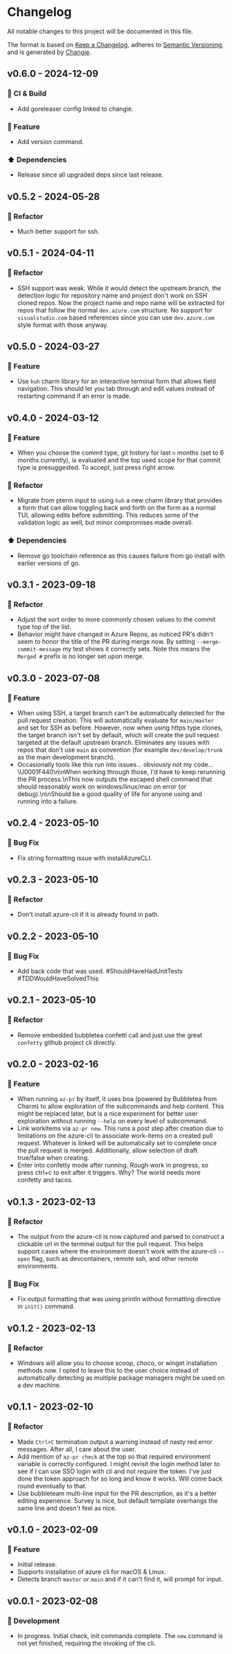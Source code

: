 # Changelog

All notable changes to this project will be documented in this file.

The format is based on [Keep a Changelog](https://keepachangelog.com/en/1.0.0/),
adheres to [Semantic Versioning](https://semver.org/spec/v2.0.0.html),
and is generated by [Changie](https://github.com/miniscruff/changie).

## v0.6.0 - 2024-12-09

### 🤖 CI & Build

- Add goreleaser config linked to changie.

### 🎉 Feature

- Add version command.

### ⬆️ Dependencies

- Release since all upgraded deps since last release.

## v0.5.2 - 2024-05-28

### 🔨 Refactor

- Much better support for ssh.

## v0.5.1 - 2024-04-11

### 🔨 Refactor

- SSH support was weak.
  While it would detect the upstream branch, the detection logic for repository name and project don't work on SSH cloned repos.
  Now the project name and repo name will be extracted for repos that follow the normal `dev.azure.com` structure.
  No support for `visualstudio.com` based references since you can use `dev.azure.com` style format with those anyway.

## v0.5.0 - 2024-03-27

### 🎉 Feature

- Use `huh` charm library for an interactive terminal form that allows field navigation. This should let you tab through and edit values instead of restarting command if an error is made.

## v0.4.0 - 2024-03-12

### 🎉 Feature

- When you choose the commit type, git history for last `n` months (set to 6 months currently), is evaluated and the top used scope for that commit type is presuggested. To accept, just press right arrow.

### 🔨 Refactor

- Migrate from pterm input to using `huh` a new charm library that provides a form that can allow toggling back and forth on the form as a normal TUI, allowing edits before submitting. This reduces some of the validation logic as well, but minor compromises made overall.

### ⬆️ Dependencies

- Remove go toolchain reference as this causes failure from go install with earlier versions of go.

## v0.3.1 - 2023-09-18

### 🔨 Refactor

- Adjust the sort order to more commonly chosen values to the commit type top of the list.
- Behavior might have changed in Azure Repos, as noticed PR's didn't seem to honor the title of the PR during merge now. By setting `--merge-commit-message` my test shows it correctly sets. Note this means the `Merged #` prefix is no longer set upon merge.

## v0.3.0 - 2023-07-08

### 🎉 Feature

- When using SSH, a target branch can't be automatically detected for the pull request creation.
  This will automatically evaluate for `main/master` and set for SSH as before. However, now when using https type clones, the target branch isn't set by default, which will create the pull request targeted at the default upstream branch.
  Eliminates any issues with repos that don't use `main` as convention (for example `dev/develop/trunk` as the main development branch).
- Occasionally tools like this run into issues... obviously not my code... \U0001F440\n\nWhen
  working through those, I'd have to keep rerunning the PR process.\nThis now outputs
  the escaped shell command that should reasonably work on windows/linux/mac on error
  (or debug).\n\nShould be a good quality of life for anyone using and running into a failure.

## v0.2.4 - 2023-05-10

### 🐛 Bug Fix

- Fix string formatting issue with installAzureCLI.

## v0.2.3 - 2023-05-10

### 🔨 Refactor

- Don't install azure-cli if it is already found in path.

## v0.2.2 - 2023-05-10

### 🐛 Bug Fix

- Add back code that was used.
  #ShouldHaveHadUnitTests
  #TDDWouldHaveSolvedThis

## v0.2.1 - 2023-05-10

### 🔨 Refactor

- Remove embedded bubbletea confetti call and just use the great `confetty` github project cli directly.

## v0.2.0 - 2023-02-16

### 🎉 Feature

- When running `az-pr` by itself, it uses boa (powered by Bubbletea from Charm) to allow exploration of the subcommands and help content.
  This might be replaced later, but is a nice experiment for better user exploration without running `--help` on every level of subcommand.
- Link workitems via `az-pr new`.
  This runs a post step after creation due to limitations on the azure-cli to associate work-items on a created pull request.
  Whatever is linked will be automatically set to complete once the pull request is merged.
  Additionally, allow selection of draft true/false when creating.
- Enter into confetty mode after running. Rough work in progress, so press ctrl+c to exit after it triggers.
  Why? The world needs more confetty and tacos.

## v0.1.3 - 2023-02-13

### 🔨 Refactor

- The output from the azure-cli is now captured and parsed to construct a clickable url in the terminal output for the pull request. This helps support cases where the environment doesn't work with the azure-cli `--open` flag, such as devcontainers, remote ssh, and other remote environments.

### 🐛 Bug Fix

- Fix output formatting that was using println without formatting directive in `init()` command.

## v0.1.2 - 2023-02-13

### 🔨 Refactor

- Windows will allow you to choose scoop, choco, or winget installation methods now. I opted to leave this to the user choice instead of automatically detecting as multiple package managers might be used on a dev machine.

## v0.1.1 - 2023-02-10

### 🔨 Refactor

- Made `Ctrl+C` termination output a warning instead of nasty red error messages. After all, I care about the user.
- Add mention of `az-pr check` at the top so that required environment variable is correctly configured. I might revisit the login method later to see if I can use SSO login with cli and not require the token. I've just done the token approach for so long and know it works. Will come back round eventually to that.
- Use bubbleteam multi-line input for the PR description, as it's a better editing experience. Survey is nice, but default template overhangs the same line and doesn't feel as nice.

## v0.1.0 - 2023-02-09

### 🎉 Feature

- Initial release.
- Supports installation of azure cli for macOS & Linux.
- Detects branch `master` or `main` and if it can't find it, will prompt for input.

## v0.0.1 - 2023-02-08

### 🤖 Development

- In progress. Initial check, init commands complete. The `new` command is not yet finished, requiring the invoking of the cli.
